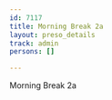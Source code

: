 ```yaml
---
id: 7117
title: Morning Break 2a
layout: preso_details
track: admin
persons: []

---
```

Morning Break 2a